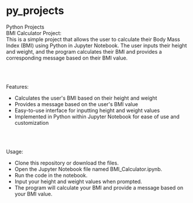 # py_projects
Python Projects <br>
BMI Calculator Project:<br>
This is a simple project that allows the user to calculate their Body Mass Index (BMI) using Python in Jupyter Notebook. The user inputs their height and weight, and the program calculates their BMI and provides a corresponding message based on their BMI value.

<br>
<br>

Features: <br>
- Calculates the user's BMI based on their height and weight <br>
- Provides a message based on the user's BMI value <br>
- Easy-to-use interface for inputting height and weight values <br>
- Implemented in Python within Jupyter Notebook for ease of use and customization

<br>
<br>

Usage: <br>
- Clone this repository or download the files. <br>
- Open the Jupyter Notebook file named BMI_Calculator.ipynb. <br>
- Run the code in the notebook. <br>
- Input your height and weight values when prompted. <br>
- The program will calculate your BMI and provide a message based on your BMI value. <br>
